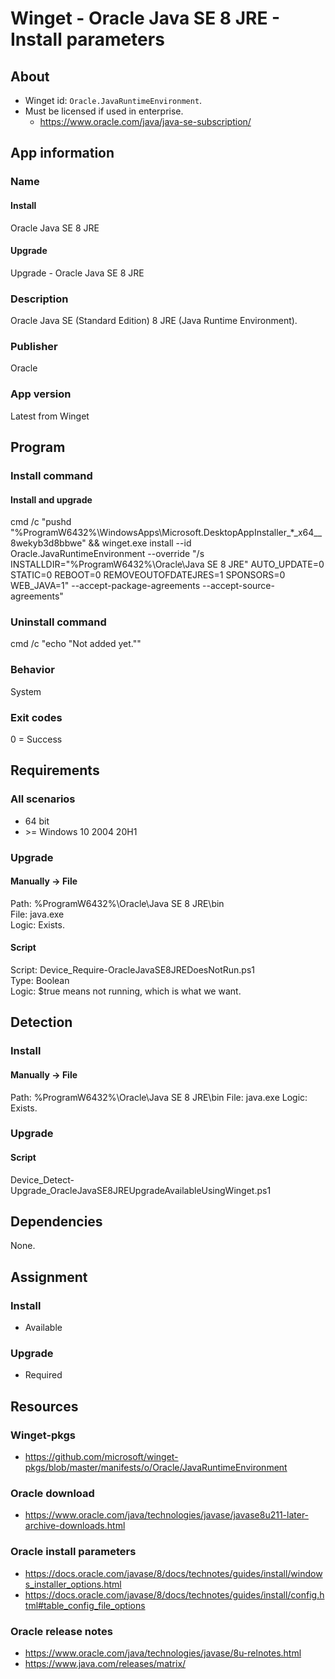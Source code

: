 # Winget - Oracle Java SE 8 JRE - Install parameters
## About
* Winget id: ```Oracle.JavaRuntimeEnvironment```.
* Must be licensed if used in enterprise.
  * https://www.oracle.com/java/java-se-subscription/


## App information
### Name
#### Install
Oracle Java SE 8 JRE
#### Upgrade
Upgrade - Oracle Java SE 8 JRE

### Description
Oracle Java SE (Standard Edition) 8 JRE (Java Runtime Environment).

### Publisher
Oracle

### App version
Latest from Winget


## Program
### Install command
#### Install and upgrade
cmd /c "pushd "%ProgramW6432%\WindowsApps\Microsoft.DesktopAppInstaller_*_x64__8wekyb3d8bbwe" && winget.exe install --id Oracle.JavaRuntimeEnvironment --override "/s INSTALLDIR=\"%ProgramW6432%\Oracle\Java SE 8 JRE\" AUTO_UPDATE=0 STATIC=0 REBOOT=0 REMOVEOUTOFDATEJRES=1 SPONSORS=0 WEB_JAVA=1" --accept-package-agreements --accept-source-agreements"

### Uninstall command
cmd /c "echo "Not added yet.""

### Behavior
System

### Exit codes
0 = Success


## Requirements
### All scenarios
* 64 bit
* \>= Windows 10 2004 20H1

### Upgrade
#### Manually -> File
Path:  %ProgramW6432%\Oracle\Java SE 8 JRE\bin  
File:  java.exe  
Logic: Exists.
#### Script
Script: Device_Require-OracleJavaSE8JREDoesNotRun.ps1  
Type:   Boolean  
Logic:  $true means not running, which is what we want.


## Detection
### Install
#### Manually -> File
Path:  %ProgramW6432%\Oracle\Java SE 8 JRE\bin
File:  java.exe
Logic: Exists.

### Upgrade
#### Script
Device_Detect-Upgrade_OracleJavaSE8JREUpgradeAvailableUsingWinget.ps1


## Dependencies
None.


## Assignment
### Install
* Available

### Upgrade
* Required


## Resources
### Winget-pkgs
* https://github.com/microsoft/winget-pkgs/blob/master/manifests/o/Oracle/JavaRuntimeEnvironment

### Oracle download
* https://www.oracle.com/java/technologies/javase/javase8u211-later-archive-downloads.html

### Oracle install parameters
* https://docs.oracle.com/javase/8/docs/technotes/guides/install/windows_installer_options.html
* https://docs.oracle.com/javase/8/docs/technotes/guides/install/config.html#table_config_file_options

### Oracle release notes
* https://www.oracle.com/java/technologies/javase/8u-relnotes.html
* https://www.java.com/releases/matrix/
